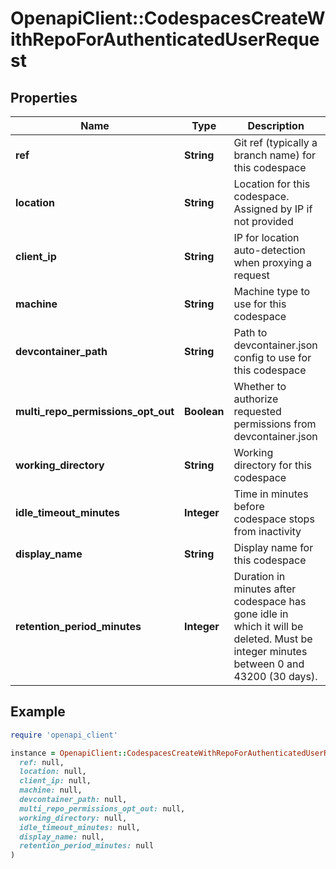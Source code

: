 # OpenapiClient::CodespacesCreateWithRepoForAuthenticatedUserRequest

## Properties

| Name | Type | Description | Notes |
| ---- | ---- | ----------- | ----- |
| **ref** | **String** | Git ref (typically a branch name) for this codespace | [optional] |
| **location** | **String** | Location for this codespace. Assigned by IP if not provided | [optional] |
| **client_ip** | **String** | IP for location auto-detection when proxying a request | [optional] |
| **machine** | **String** | Machine type to use for this codespace | [optional] |
| **devcontainer_path** | **String** | Path to devcontainer.json config to use for this codespace | [optional] |
| **multi_repo_permissions_opt_out** | **Boolean** | Whether to authorize requested permissions from devcontainer.json | [optional] |
| **working_directory** | **String** | Working directory for this codespace | [optional] |
| **idle_timeout_minutes** | **Integer** | Time in minutes before codespace stops from inactivity | [optional] |
| **display_name** | **String** | Display name for this codespace | [optional] |
| **retention_period_minutes** | **Integer** | Duration in minutes after codespace has gone idle in which it will be deleted. Must be integer minutes between 0 and 43200 (30 days). | [optional] |

## Example

```ruby
require 'openapi_client'

instance = OpenapiClient::CodespacesCreateWithRepoForAuthenticatedUserRequest.new(
  ref: null,
  location: null,
  client_ip: null,
  machine: null,
  devcontainer_path: null,
  multi_repo_permissions_opt_out: null,
  working_directory: null,
  idle_timeout_minutes: null,
  display_name: null,
  retention_period_minutes: null
)
```

